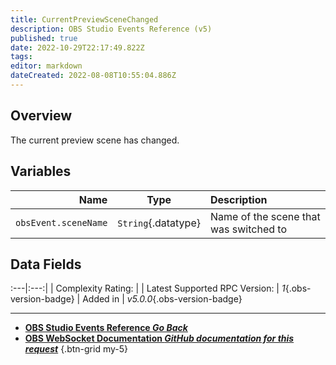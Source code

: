 ```yaml
---
title: CurrentPreviewSceneChanged
description: OBS Studio Events Reference (v5)
published: true
date: 2022-10-29T22:17:49.822Z
tags: 
editor: markdown
dateCreated: 2022-08-08T10:55:04.886Z
---
```


## Overview
The current preview scene has changed.

## Variables
Name | Type | Description | 
----:|:----:|:------------|
`obsEvent.sceneName` | `String`{.datatype} | Name of the scene that was switched to

## Data Fields
:---|:---:|
| Complexity Rating: | <span class="stars stars--1"></span>
| Latest Supported RPC Version: | *1*{.obs-version-badge}
| Added in | *v5.0.0*{.obs-version-badge}

---

- [<i class="mdi mdi-chevron-left"></i>**OBS Studio Events Reference *Go Back***](/Broadcasters/OBS/Events)
- [<i class="mdi mdi-github"></i> **OBS WebSocket Documentation *GitHub documentation for this request***](https://github.com/obsproject/obs-websocket/blob/master/docs/generated/protocol.md#currentpreviewscenechanged)
{.btn-grid my-5}
